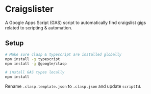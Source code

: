 # Craigslister

A Google Apps Script (GAS) script to automatically find craigslist gigs related to scripting & automation.

## Setup

```bash
# Make sure clasp & typescript are installed globally
npm install -g typescript
npm install -g @google/clasp

# install GAS types locally
npm install
```

Rename `.clasp.template.json` to `.clasp.json` and update `scriptId`.
